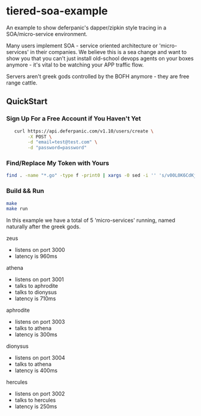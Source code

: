 # tiered-soa-example
An example to show deferpanic's dapper/zipkin style tracing in a SOA/micro-service environment.

Many users implement SOA - service oriented architecture or
'micro-services' in their companies. We believe this is a sea change and
want to show you that you can't just install old-school devops agents on
your boxes anymore - it's vital to be watching your APP traffic flow.

Servers aren't greek gods controlled by the BOFH anymore - they are free
range cattle.

## QuickStart

### Sign Up For a Free Account if You Haven't Yet
```bash
   curl https://api.deferpanic.com/v1.10/users/create \
        -X POST \
        -d "email=test@test.com" \
        -d "password=password"
```


### Find/Replace My Token with Yours
```bash
find . -name "*.go" -type f -print0 | xargs -0 sed -i '' 's/v00L0K6CdKjE4QwX5DL1iiODxovAHUfo/mytoken/g'
```

### Build && Run
```bash
make
make run
```

In this example we have a total of 5 'micro-services' running, named
naturally after the greek gods.

zeus
  - listens on port 3000
  - latency is 960ms

athena
  - listens on port 3001
  - talks to aphrodite
  - talks to dionysus
  - latency is 710ms

aphrodite
  - listens on port 3003
  - talks to athena
  - latency is 300ms

dionysus
  - listens on port 3004
  - talks to athena
  - latency is 400ms

hercules
  - listens on port 3002
  - talks to hercules
  - latency is 250ms
